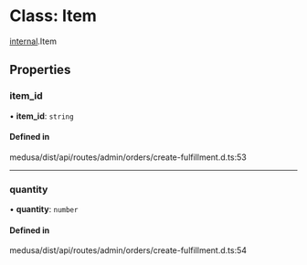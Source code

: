 # Class: Item

[internal](../modules/internal-12.md).Item

## Properties

### item\_id

• **item\_id**: `string`

#### Defined in

medusa/dist/api/routes/admin/orders/create-fulfillment.d.ts:53

___

### quantity

• **quantity**: `number`

#### Defined in

medusa/dist/api/routes/admin/orders/create-fulfillment.d.ts:54
